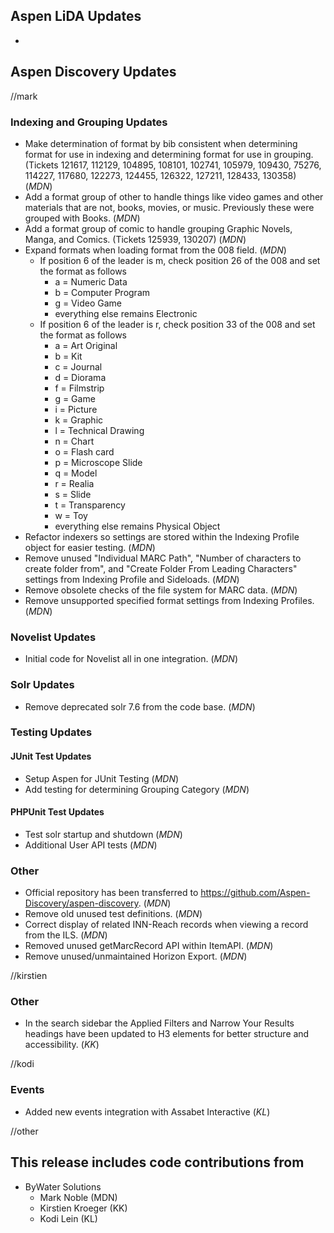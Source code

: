 ## Aspen LiDA Updates
- 

## Aspen Discovery Updates
//mark
### Indexing and Grouping Updates
- Make determination of format by bib consistent when determining format for use in indexing and determining format for use in grouping. (Tickets 121617, 112129, 104895, 108101, 102741, 105979, 109430, 75276, 114227, 117680, 122273, 124455, 126322, 127211, 128433, 130358) (*MDN*)
- Add a format group of other to handle things like video games and other materials that are not, books, movies, or music.  Previously these were grouped with Books. (*MDN*)
- Add a format group of comic to handle grouping Graphic Novels, Manga, and Comics. (Tickets 125939, 130207) (*MDN*)
- Expand formats when loading format from the 008 field. (*MDN*)
  - If position 6 of the leader is m, check position 26 of the 008 and set the format as follows
    - a = Numeric Data
    - b = Computer Program
    - g = Video Game
    - everything else remains Electronic
  - If position 6 of the leader is r,  check position 33 of the 008 and set the format as follows
    - a = Art Original
    - b = Kit
    - c = Journal
    - d = Diorama
    - f = Filmstrip
    - g = Game
    - i = Picture
    - k = Graphic
    - l = Technical Drawing
    - n = Chart
    - o = Flash card
    - p = Microscope Slide
    - q = Model
    - r = Realia
    - s = Slide
    - t = Transparency
    - w = Toy
    - everything else remains Physical Object
- Refactor indexers so settings are stored within the Indexing Profile object for easier testing. (*MDN*)
- Remove unused "Individual MARC Path", "Number of characters to create folder from", and "Create Folder From Leading Characters" settings from Indexing Profile and Sideloads. (*MDN*)
- Remove obsolete checks of the file system for MARC data. (*MDN*)
- Remove unsupported specified format settings from Indexing Profiles. (*MDN*)  

### Novelist Updates
- Initial code for Novelist all in one integration. (*MDN*)

### Solr Updates
- Remove deprecated solr 7.6 from the code base. (*MDN*)

### Testing Updates
#### JUnit Test Updates
- Setup Aspen for JUnit Testing (*MDN*)
- Add testing for determining Grouping Category (*MDN*)

#### PHPUnit Test Updates
- Test solr startup and shutdown (*MDN*)
- Additional User API tests (*MDN*)

### Other
- Official repository has been transferred to https://github.com/Aspen-Discovery/aspen-discovery. (*MDN*)
- Remove old unused test definitions. (*MDN*)
- Correct display of related INN-Reach records when viewing a record from the ILS. (*MDN*)
- Removed unused getMarcRecord API within ItemAPI. (*MDN*)
- Remove unused/unmaintained Horizon Export. (*MDN*)

//kirstien
### Other
- In the search sidebar the Applied Filters and Narrow Your Results headings have been updated to H3 elements for better structure and accessibility. (*KK*)

//kodi
### Events
- Added new events integration with Assabet Interactive (*KL*)

//other

## This release includes code contributions from
- ByWater Solutions
  - Mark Noble (MDN)
  - Kirstien Kroeger (KK)
  - Kodi Lein (KL)